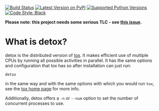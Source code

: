 [![Build Status](https://travis-ci.org/tox-dev/detox.svg?branch=master)](https://travis-ci.org/tox-dev/detox)
[![Latest Version on PyPI](https://badge.fury.io/py/detox.svg)](https://badge.fury.io/py/detox)
[![Supported Python Versions](https://img.shields.io/pypi/pyversions/detox.svg)](https://pypi.org/project/detox/)
[![Code Style: Black](https://img.shields.io/badge/code%20style-black-000000.svg)](https://github.com/ambv/black)

**Please note: this project needs some serious TLC - see [this issue](https://github.com/tox-dev/detox/issues/27).**

# What is detox?

detox is the distributed version of [tox](https://pypi.org/project/tox/).  It makes efficient use of multiple CPUs by running all possible activities in parallel.  It has the same options and configuration that tox has so after installation can just run:

    detox

in the same way and with the same options with which you would run `tox`, see the [tox home page](http://tox.readthedocs.io) for more info.

Additionally, detox offers a `-n` or `--num` option to set the number of concurrent processes to use.
